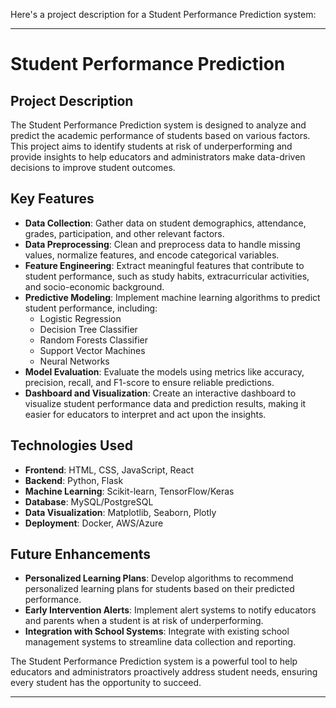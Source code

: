 Here's a project description for a Student Performance Prediction system:

---

# Student Performance Prediction

## Project Description
The Student Performance Prediction system is designed to analyze and predict the academic performance of students based on various factors. This project aims to identify students at risk of underperforming and provide insights to help educators and administrators make data-driven decisions to improve student outcomes.

## Key Features
- **Data Collection**: Gather data on student demographics, attendance, grades, participation, and other relevant factors.
- **Data Preprocessing**: Clean and preprocess data to handle missing values, normalize features, and encode categorical variables.
- **Feature Engineering**: Extract meaningful features that contribute to student performance, such as study habits, extracurricular activities, and socio-economic background.
- **Predictive Modeling**: Implement machine learning algorithms to predict student performance, including:
  - Logistic Regression
  - Decision Tree Classifier
  - Random Forests Classifier
  - Support Vector Machines
  - Neural Networks
- **Model Evaluation**: Evaluate the models using metrics like accuracy, precision, recall, and F1-score to ensure reliable predictions.
- **Dashboard and Visualization**: Create an interactive dashboard to visualize student performance data and prediction results, making it easier for educators to interpret and act upon the insights.

## Technologies Used
- **Frontend**: HTML, CSS, JavaScript, React
- **Backend**: Python, Flask
- **Machine Learning**: Scikit-learn, TensorFlow/Keras
- **Database**: MySQL/PostgreSQL
- **Data Visualization**: Matplotlib, Seaborn, Plotly
- **Deployment**: Docker, AWS/Azure

## Future Enhancements
- **Personalized Learning Plans**: Develop algorithms to recommend personalized learning plans for students based on their predicted performance.
- **Early Intervention Alerts**: Implement alert systems to notify educators and parents when a student is at risk of underperforming.
- **Integration with School Systems**: Integrate with existing school management systems to streamline data collection and reporting.

The Student Performance Prediction system is a powerful tool to help educators and administrators proactively address student needs, ensuring every student has the opportunity to succeed.

---
